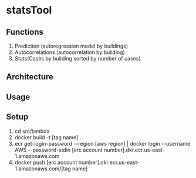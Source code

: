 # statsTool
## Functions
1. Prediction (autoregression model by buildings)
2. Autocorrelations (autocorrelation by building)
3. Stats(Cases by building sorted by number of cases)

## Architecture

## Usage

## Setup
1. cd src/lambda
2. docker build -t [tag name] .
3. ecr get-login-password --region [aws region] | docker login --username AWS --password-stdin [erc account number].dkr.ecr.us-east-1.amazonaws.com
4. docker push [erc account number].dkr.ecr.us-east-1.amazonaws.com/[tag name]

